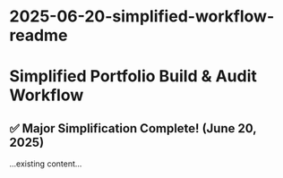 # 2025-06-20-simplified-workflow-readme

# Simplified Portfolio Build & Audit Workflow

## ✅ Major Simplification Complete! (June 20, 2025)

...existing content...
